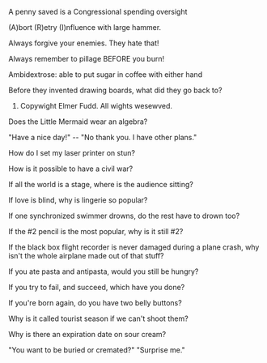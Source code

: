 <div id="wikitext">

<div style="display: none;">

Summary:Another collection of one-liners Parent:(Main.)<span
class="wikiword">[HumourousStuff](http://wiki.tamouse.org?n=Main.HumourousStuff?action=print)</span>
<span
class="wikiword">[IncludeMe](http://wiki.tamouse.org?n=Main.IncludeMe?action=edit)[?](http://wiki.tamouse.org?n=Main.IncludeMe?action=edit)</span>:[HumourousStuff](http://wiki.tamouse.org?n=Main.HumourousStuff?action=print)
Categories:[Humour](http://wiki.tamouse.org?n=Category.Humour),
[Collections](http://wiki.tamouse.org?n=Category.Collections) Tags:
one-liners, jokes

</div>

A penny saved is a Congressional spending oversight

(A)bort (R)etry (I)nfluence with large hammer.

Always forgive your enemies. They hate that!

Always remember to pillage BEFORE you burn!

Ambidextrose: able to put sugar in coffee with either hand

Before they invented drawing boards, what did they go back to?

1.  Copywight Elmer Fudd. All wights wesewved.

Does the Little Mermaid wear an algebra?

"Have a nice day!" -- "No thank you. I have other plans."

How do I set my laser printer on stun?

How is it possible to have a civil war?

If all the world is a stage, where is the audience sitting?

If love is blind, why is lingerie so popular?

If one synchronized swimmer drowns, do the rest have to drown too?

If the \#2 pencil is the most popular, why is it still \#2?

If the black box flight recorder is never damaged during a plane crash,
why isn't the whole airplane made out of that stuff?

If you ate pasta and antipasta, would you still be hungry?

If you try to fail, and succeed, which have you done?

If you're born again, do you have two belly buttons?

Why is it called tourist season if we can't shoot them?

Why is there an expiration date on sour cream?

"You want to be buried or cremated?" "Surprise me."

</div>
